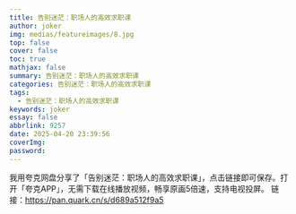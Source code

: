 ```yaml
---
title: 告别迷茫：职场人的高效求职课
author: joker
img: medias/featureimages/8.jpg
top: false
cover: false
toc: true
mathjax: false
summary: 告别迷茫：职场人的高效求职课
categories: 告别迷茫：职场人的高效求职课
tags:
  - 告别迷茫：职场人的高效求职课
keywords: joker
essay: false
abbrlink: 9257
date: 2025-04-20 23:39:56
coverImg:
password:
---
```


我用夸克网盘分享了「告别迷茫：职场人的高效求职课」，点击链接即可保存。打开「夸克APP」，无需下载在线播放视频，畅享原画5倍速，支持电视投屏。
链接：https://pan.quark.cn/s/d689a512f9a5
